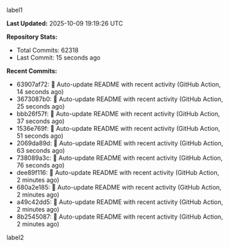 
label1 
<!-- ACTIVITY_START -->
**Last Updated:** 2025-10-09 19:19:26 UTC

**Repository Stats:**
- Total Commits: 62318
- Last Commit: 15 seconds ago

**Recent Commits:**
- 63907af72: 🤖 Auto-update README with recent activity (GitHub Action, 14 seconds ago)
- 3673087b0: 🤖 Auto-update README with recent activity (GitHub Action, 25 seconds ago)
- bbb26f57f: 🤖 Auto-update README with recent activity (GitHub Action, 37 seconds ago)
- 1536e769f: 🤖 Auto-update README with recent activity (GitHub Action, 51 seconds ago)
- 2069da89d: 🤖 Auto-update README with recent activity (GitHub Action, 63 seconds ago)
- 738089a3c: 🤖 Auto-update README with recent activity (GitHub Action, 76 seconds ago)
- dee89f116: 🤖 Auto-update README with recent activity (GitHub Action, 2 minutes ago)
- 680a2e185: 🤖 Auto-update README with recent activity (GitHub Action, 2 minutes ago)
- a49c42dd5: 🤖 Auto-update README with recent activity (GitHub Action, 2 minutes ago)
- 8b2545087: 🤖 Auto-update README with recent activity (GitHub Action, 2 minutes ago)
<!-- ACTIVITY_END -->

label2

